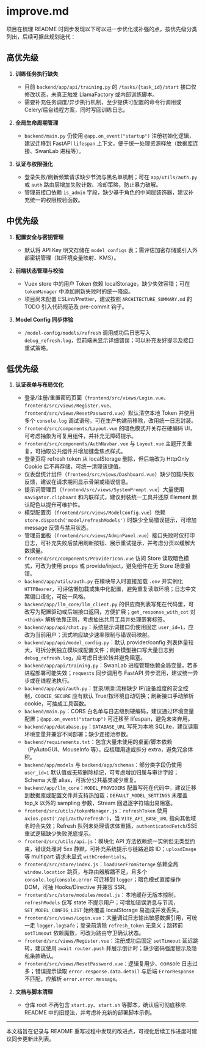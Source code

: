 # improve.md

项目在梳理 README 时同步发现以下可以进一步优化或补强的点，按优先级分类列出，后续可据此规划迭代：

## 高优先级

1. **训练任务执行缺失**  
   - 目前 `backend/app/api/training.py` 的 `/tasks/{task_id}/start` 接口仅修改状态，未真正触发 LlamaFactory 或内部训练脚本。  
   - 需要补充任务调度/异步执行机制，至少提供可配置的命令行调用或 Celery/后台线程方案，同时写回训练日志。

2. **全局生命周期管理**  
   - `backend/main.py` 仍使用 `@app.on_event("startup")` 注册初始化逻辑，建议迁移到 FastAPI `lifespan` 上下文，便于统一处理资源释放（数据库连接、SwanLab 进程等）。

3. **认证与权限强化**  
   - 登录失败/刷新频繁请求缺少节流与黑名单机制；可在 `app/utils/auth.py` 或 `auth` 路由层增加失败计数、冷却策略，防止暴力破解。  
   - 管理员接口依赖 `is_admin` 字段，缺少基于角色的中间层装饰器，建议补充统一的权限校验函数。

## 中优先级

1. **配置安全与密钥管理**  
   - 默认将 API Key 明文存储在 `model_configs` 表；需评估加密存储或引入外部密钥管理（如环境变量映射、KMS）。

2. **前端状态管理与校验**  
   - Vuex store 中的用户 Token 依赖 localStorage，缺少失效容错；可在 `tokenManager` 中添加刷新失败时的统一降级。  
   - 项目尚未配置 ESLint/Prettier，建议按照 `ARCHITECTURE_SUMMARY.md` 的 TODO 引入代码规范及 pre-commit 钩子。

3. **Model Config 同步体验**  
   - `/model-config/models/refresh` 调用成功后日志写入 `debug_refresh.log`，但前端未显示详细错误；可以补充友好提示及接口重试策略。

## 低优先级

1. **认证表单与布局优化**  
   - 登录/注册/重置密码页面（`frontend/src/views/Login.vue`、`frontend/src/views/Register.vue`、`frontend/src/views/ResetPassword.vue`）默认清空本地 Token 并使用多个 `console.log` 调试语句，可在生产构建前移除，改用统一日志封装。  
   - `frontend/src/components/Layout.vue` 的暗色模式开关存在硬编码 UI，可考虑抽象为可复用组件，并补充无障碍提示。  
   - `frontend/src/components/AuthNavbar.vue` 与 `Layout.vue` 主题开关重复，可抽取公共组件并增加键盘焦点样式。  
   - 登录页将 refresh token 从 localStorage 删除，但后端改为 HttpOnly Cookie 后不再存储，可统一清理该键值。
   - 仪表盘统计组件（`frontend/src/views/Dashboard.vue`）缺少加载/失败反馈，建议在请求期间显示骨架或错误信息。
   - 提示词管理页（`frontend/src/views/SystemPrompt.vue`）大量使用 `navigator.clipboard` 和内联样式，建议封装统一工具并还原 Element 默认配色以提升可维护性。
   - 模型配置页（`frontend/src/views/ModelConfig.vue`）依赖 `store.dispatch('model/refreshModels')` 时缺少全局错误提示，可增加 message 反馈与禁用状态。
   - 管理员面板（`frontend/src/views/AdminPanel.vue`）接口失败时仅打印日志，可补充失败后禁用刷新按钮、展示重试提示，并考虑分页以缓解大数据量。
   - `frontend/src/components/ProviderIcon.vue` 访问 Store 读取暗色模式，可改为使用 props 或 provide/inject，避免组件在无 Store 场景报错。
   - `backend/app/utils/auth.py` 在模块导入时直接加载 `.env` 并实例化 `HTTPBearer`，可评估懒加载或集中化配置，避免重复读取环境；日志中文案偏口语化，可统一风格。
   - `backend/app/llm_core/llm_client.py` 的供应商列表写死在代码里，可改写为配置驱动或后端接口返回，方便扩展；`get_response_with_cot` 对 `<think>` 解析依靠正则，考虑抽出共用工具并处理嵌套标签。
   - `backend/app/api/chat.py`：系统提示词接口仍使用固定 `user_id=1`，应改为当前用户；流式响应缺少速率限制与错误码映射。
   - `backend/app/api/model_config.py`：默认 provider/config 列表体量较大，可拆分到独立模块或配置文件；刷新模型接口写大量日志到 `debug_refresh.log`，应考虑日志轮转并避免阻塞。
   - `backend/app/api/training.py`：SwanLab 进程管理依赖全局变量，若多进程部署可能失效；`requests` 同步调用与 FastAPI 异步混用，建议统一异步或在线程池执行。
    - `backend/app/api/auth.py`：登录/刷新流程缺少 IP/设备维度的安全控制，`COOKIE_SECURE` 应有默认 True/按环境自动切换；刷新接口手动解析 cookie，可抽成工具函数。
    - `backend/main.py`：CORS 白名单与日志级别硬编码，建议通过环境变量配置；`@app.on_event("startup")` 可迁移至 lifespan，避免未来弃用。
    - `backend/app/database.py`：`DATABASE_URL` 写死为本地 SQLite，建议读取环境变量并兼容不同部署；缺少连接池参数。
    - `backend/requirements.txt`：包含大量未使用的桌面/脚本依赖（PyAutoGUI、MouseInfo 等），应梳理用途或拆分 extra，避免冗余体积。
    - `backend/app/models` 与 `backend/app/schemas`：部分类字段仍使用 `user_id=1` 默认值或无软删除标记，可考虑增加归属与审计字段；Schema 大量 alias，可拆分公共基类减少重复。
    - `backend/app/llm_core`：`MODEL_PROVIDERS` 配置写死在代码中，建议迁移到数据库或配置文件并支持热加载；`DEFAULT_MODEL_SETTINGS` 未覆盖 top_k 以外的 sampling 参数，Stream 回退逐字符输出易阻塞。
    - `frontend/src/utils/tokenManager.js`：`refreshToken` 使用 `axios.post('/api/auth/refresh')`，当 `VITE_API_BASE_URL` 指向其他域名时会失效；Refresh 队列未处理请求体重播，`authenticatedFetch`/SSE 重试逻辑缺少失败兜底提示。
    - `frontend/src/utils/api.js`：模块化 API 方法依赖统一实例但无类型约束，错误处理对 5xx 静默，可补充系统提示与链路追踪 ID；`uploadImage` 等 multipart 请求未显式 `withCredentials`。
    - `frontend/src/store/index.js`：`loadUserFromStorage` 依赖全局 `window.location` 跳页，与路由器解耦不足，且多个 `console.log`/`console.error` 可迁移到 `logger`；暗色模式直接操作 DOM，可抽 Hooks/Directive 并兼容 SSR。
    - `frontend/src/store/modules/model.js`：本地缓存无版本控制，`refreshModels` 仅写 state 不提示用户；可增加错误消息与节流，`SET_MODEL_CONFIG_LIST` 始终覆盖 localStorage 易造成并发丢失。
    - `frontend/src/views/Login.vue`：大量调试日志输出敏感数据引用，可统一走 `logger.logSafe`；登录前清除 `refresh_token` 无意义；跳转前 `setTimeout` 依赖魔数，可改为路由守卫确认状态。
    - `frontend/src/views/Register.vue`：注册成功后固定 `setTimeout` 延迟跳转，建议使用 `await router.push` 并展示倒计时；缺少密码强度提示及隐私条款确认。
    - `frontend/src/views/ResetPassword.vue`：逻辑复用少、console 日志过多；错误提示读取 `error.response.data.detail` 与后端 `ErrorResponse` 不匹配，应解析 `error.error.message`。

2. **文档与脚本清理**  
   - 仓库 root 不再包含 `start.py`、`start.sh` 等脚本，确认后可彻底移除 README 中的旧提法，并考虑补充新的部署脚本示例。

---

本文档旨在记录与 README 重写过程中发现的改进点，可视化后续工作进度时建议同步更新此列表。

